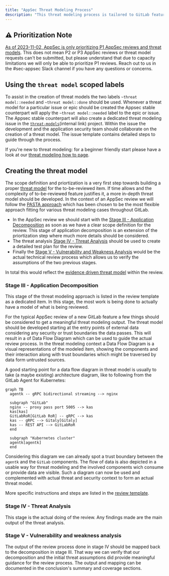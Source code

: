 ```yaml
---
title: "AppSec Threat Modeling Process"
description: "This threat modeling process is tailored to GitLab features."
---
```


## :warning: Prioritization Note

[As of 2023-11-02, AppSec is only prioritizing P1 AppSec reviews and threat models](https://gitlab.com/gitlab-com/gl-security/product-security/appsec/appsec-team/-/issues/475#note_1632226713). This does not mean P2 or P3 AppSec reviews or threat model requests can't be submitted, but please understand that due to capacity limitations we will only be able to prioritize P1 reviews. Reach out to us in the #sec-appsec Slack channel if you have any questions or concerns.

## Using the `threat model` scoped labels

To assist in the creation of threat models the two labels `~threat model::needed` and `~threat model::done`
should be used. Whenever a threat model for a particular issue or epic should be created the Appsec stable
counterpart will apply the `~threat model::needed` label to the epic or issue. The Appsec stable counterpart
will also create a dedicated threat modeling issue in the
[`threat-models`](https://gitlab.com/gitlab-com/gl-security/product-security/appsec/threat-models/-/issues/new?issuable_template=Threat%20Model)(internal link) project.
Within the issue the development and the application security team should collaborate on the creation
of a threat model. The issue template contains detailed steps to guide through the process.

If you're new to threat modeling: for a beginner friendly start please have a look at our
[threat modeling how to page](/handbook/security/product-security/application-security/threat-modeling/howto/).

## Creating the threat model

The scope definition and priortization is a very first step towards
building a proper [threat model](/handbook/security/product-security/application-security/threat-modeling/)
for the to-be-reviewed item. If time allows and the complexity of
to-be-reviewed feature justifies it, a more in-depth threat model
should be developed. In the context of an AppSec review we will
follow the [PASTA approach](/handbook/security/product-security/application-security/threat-modeling/#the-framework)
which has been chosen to be the most flexible approach fitting
for various threat modeling cases throughout GitLab.

- In the AppSec review we should start with the [Stage III - Application Decomposition](/handbook/security/product-security/application-security/threat-modeling/#stage-iii---application-decomposition)
  as soon as we have a clear scope definition for the review. This stage
  of application decomposition is an extension of the priortization step
  where much more details should be considered.
- The threat analysis [Stage IV - Threat Analysis](/handbook/security/product-security/application-security/threat-modeling/#stage-iv---threat-analysis)
  should be used to create a detailed test plan for the review.
- Finally the
  [Stage V - Vulnerability and Weakness Analysis](/handbook/security/product-security/application-security/threat-modeling//#stage-v---vulnerability-and-weakness-analysis)
  would be the actual technical review process which allows us to verify
  the assumptions of the two previous stages.

In total this would reflect the
[evidence driven threat model](/handbook/security/product-security/application-security/threat-modeling/#evidence-driven-threat-model)
within the review.

### Stage III - Application Decomposition

This stage of the threat modeling approach is listed in the review template as
a dedicated item. In this stage, the most work is being done to actually have a
model of what is being reviewed.

For the typical AppSec review of a new GitLab feature a few things should be
considered to get a meaningful threat modeling output. The threat model should
be developed starting at the entry points of external data considering any security
or trust boundaries the data passes. This will result in a of Data Flow Diagram
which can be used to guide the actual review process. In the threat modeling context
a Data Flow Diagram is a visual representations of the modeled item, showing
the components and their interaction along with trust boundaries which might
be traversed by data form untrusted sources.

A good starting point for a data flow diagram in threat model is usually to
take (a maybe existing) architecture diagram, like to following from the
GitLab Agent for Kubernetes:

```mermaid
graph TB
  agentk -- gRPC bidirectional streaming --> nginx

  subgraph "GitLab"
  nginx -- proxy pass port 5005 --> kas
  kas[kas]
  GitLabRoR[GitLab RoR] -- gRPC --> kas
  kas -- gRPC --> Gitaly[Gitaly]
  kas -- REST API --> GitLabRoR
  end

  subgraph "Kubernetes cluster"
  agentk[agentk]
  end
```

Considering this diagram we can already spot a trust boundary between the
`agentk` and the `GitLab` components. The flow of data is also depicted
in a usable way for threat modeling and the involved components wich consume
or provide data are visible. Such a diagram can now be used and complemented
with actual threat and security context to form an actual threat model.

More specific instructions and steps are listed in the [review template](https://gitlab.com/gitlab-com/gl-security/product-security/appsec/appsec-reviews/-/tree/master/.gitlab/issue_templates/AppSec%20Review.md).

### Stage IV - Threat Analysis

This stage is the actual doing of the review. Any findings made are the main
output of the threat analysis.

### Stage V - Vulnerability and weakness analysis

The output of the review process done in stage IV should be mapped back to the
decomposition in stage III. That way we can verify that our decomposition and
the initial threat assumptions did provide meaningful guidance for the review
process. The output and mapping can be documented in the conclusion's summary
and coverage sections.
